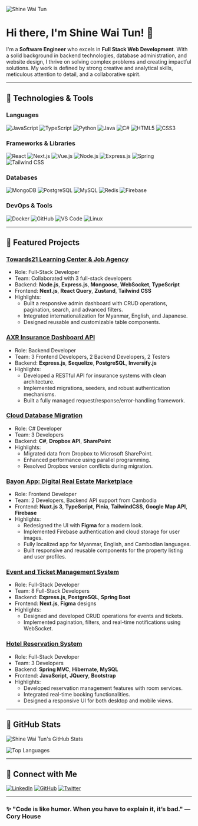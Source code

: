 ![Shine Wai Tun](https://res.cloudinary.com/demo/image/upload/v1602020324/GitHubBanner.jpg)

# Hi there, I'm Shine Wai Tun! 👋

I'm a **Software Engineer** who excels in **Full Stack Web Development**. With a solid background in backend technologies, database administration, and website design, I thrive on solving complex problems and creating impactful solutions. My work is defined by strong creative and analytical skills, meticulous attention to detail, and a collaborative spirit.

---

## 🔧 Technologies & Tools

### **Languages**
![JavaScript](https://img.shields.io/badge/JavaScript-F7DF1E?style=for-the-badge&logo=javascript&logoColor=black)
![TypeScript](https://img.shields.io/badge/TypeScript-007ACC?style=for-the-badge&logo=typescript&logoColor=white)
![Python](https://img.shields.io/badge/Python-3776AB?style=for-the-badge&logo=python&logoColor=white)
![Java](https://img.shields.io/badge/Java-007396?style=for-the-badge&logo=java&logoColor=white)
![C#](https://img.shields.io/badge/C%23-239120?style=for-the-badge&logo=c-sharp&logoColor=white)
![HTML5](https://img.shields.io/badge/HTML5-E34F26?style=for-the-badge&logo=html5&logoColor=white)
![CSS3](https://img.shields.io/badge/CSS3-1572B6?style=for-the-badge&logo=css3&logoColor=white)

### **Frameworks & Libraries**
![React](https://img.shields.io/badge/React-61DAFB?style=for-the-badge&logo=react&logoColor=black)
![Next.js](https://img.shields.io/badge/Next.js-000000?style=for-the-badge&logo=nextdotjs&logoColor=white)
![Vue.js](https://img.shields.io/badge/Vue.js-4FC08D?style=for-the-badge&logo=vue.js&logoColor=white)
![Node.js](https://img.shields.io/badge/Node.js-339933?style=for-the-badge&logo=nodedotjs&logoColor=white)
![Express.js](https://img.shields.io/badge/Express.js-000000?style=for-the-badge&logo=express&logoColor=white)
![Spring](https://img.shields.io/badge/Spring-6DB33F?style=for-the-badge&logo=spring&logoColor=white)
![Tailwind CSS](https://img.shields.io/badge/TailwindCSS-06B6D4?style=for-the-badge&logo=tailwindcss&logoColor=white)

### **Databases**
![MongoDB](https://img.shields.io/badge/MongoDB-47A248?style=for-the-badge&logo=mongodb&logoColor=white)
![PostgreSQL](https://img.shields.io/badge/PostgreSQL-336791?style=for-the-badge&logo=postgresql&logoColor=white)
![MySQL](https://img.shields.io/badge/MySQL-4479A1?style=for-the-badge&logo=mysql&logoColor=white)
![Redis](https://img.shields.io/badge/Redis-DC382D?style=for-the-badge&logo=redis&logoColor=white)
![Firebase](https://img.shields.io/badge/Firebase-FFCA28?style=for-the-badge&logo=firebase&logoColor=black)

### **DevOps & Tools**
![Docker](https://img.shields.io/badge/Docker-2496ED?style=for-the-badge&logo=docker&logoColor=white)
![GitHub](https://img.shields.io/badge/GitHub-181717?style=for-the-badge&logo=github&logoColor=white)
![VS Code](https://img.shields.io/badge/VS_Code-0078D4?style=for-the-badge&logo=visualstudiocode&logoColor=white)
![Linux](https://img.shields.io/badge/Linux-FCC624?style=for-the-badge&logo=linux&logoColor=black)

---

## 🌟 Featured Projects

### [Towards21 Learning Center & Job Agency](https://github.com/shinewaitun/towards21)
- Role: Full-Stack Developer
- Team: Collaborated with 3 full-stack developers
- Backend: **Node.js**, **Express.js**, **Mongoose**, **WebSocket**, **TypeScript**
- Frontend: **Next.js**, **React Query**, **Zustand**, **Tailwind CSS**
- Highlights: 
  - Built a responsive admin dashboard with CRUD operations, pagination, search, and advanced filters.
  - Integrated internationalization for Myanmar, English, and Japanese.
  - Designed reusable and customizable table components.

### [AXR Insurance Dashboard API](https://github.com/shinewaitun/axr-insurance-api)
- Role: Backend Developer
- Team: 3 Frontend Developers, 2 Backend Developers, 2 Testers
- Backend: **Express.js**, **Sequelize**, **PostgreSQL**, **Inversify.js**
- Highlights: 
  - Developed a RESTful API for insurance systems with clean architecture.
  - Implemented migrations, seeders, and robust authentication mechanisms.
  - Built a fully managed request/response/error-handling framework.

### [Cloud Database Migration](https://github.com/shinewaitun/cloud-migration)
- Role: C# Developer
- Team: 3 Developers
- Backend: **C#**, **Dropbox API**, **SharePoint**
- Highlights:
  - Migrated data from Dropbox to Microsoft SharePoint.
  - Enhanced performance using parallel programming.
  - Resolved Dropbox version conflicts during migration.

### [Bayon App: Digital Real Estate Marketplace](https://github.com/shinewaitun/bayon-app)
- Role: Frontend Developer
- Team: 2 Developers, Backend API support from Cambodia
- Frontend: **Nuxt.js 3**, **TypeScript**, **Pinia**, **TailwindCSS**, **Google Map API**, **Firebase**
- Highlights:
  - Redesigned the UI with **Figma** for a modern look.
  - Implemented Firebase authentication and cloud storage for user images.
  - Fully localized app for Myanmar, English, and Cambodian languages.
  - Built responsive and reusable components for the property listing and user profiles.

### [Event and Ticket Management System](https://github.com/shinewaitun/event-management)
- Role: Full-Stack Developer
- Team: 8 Full-Stack Developers
- Backend: **Express.js**, **PostgreSQL**, **Spring Boot**
- Frontend: **Next.js**, **Figma** designs
- Highlights:
  - Designed and developed CRUD operations for events and tickets.
  - Implemented pagination, filters, and real-time notifications using WebSocket.

### [Hotel Reservation System](https://github.com/shinewaitun/hotel-reservation)
- Role: Full-Stack Developer
- Team: 3 Developers
- Backend: **Spring MVC**, **Hibernate**, **MySQL**
- Frontend: **JavaScript**, **JQuery**, **Bootstrap**
- Highlights:
  - Developed reservation management features with room services.
  - Integrated real-time booking functionalities.
  - Designed a responsive UI for both desktop and mobile views.

---

## 🎨 GitHub Stats

![Shine Wai Tun's GitHub Stats](https://github-readme-stats.vercel.app/api?username=shinewaitun&show_icons=true&theme=radical)

![Top Languages](https://github-readme-stats.vercel.app/api/top-langs/?username=shinewaitun&layout=compact&theme=radical)

---

## 📢 Connect with Me

[![LinkedIn](https://img.shields.io/badge/LinkedIn-0077B5?style=for-the-badge&logo=linkedin&logoColor=white)](https://linkedin.com/in/shine-wai-tun-a16b242a9)
[![GitHub](https://img.shields.io/badge/GitHub-181717?style=for-the-badge&logo=github&logoColor=white)](https://github.com/shinewaitun)
[![Twitter](https://img.shields.io/badge/Twitter-1DA1F2?style=for-the-badge&logo=twitter&logoColor=white)](https://twitter.com/shinewaitun)

---

### ✨ "Code is like humor. When you have to explain it, it’s bad." — Cory House
